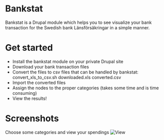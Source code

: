 Bankstat
========

Bankstat is a Drupal module which helps you to see visualize your bank transaction for the Swedish bank Länsförsäkringar in a simple manner.

Get started
===========

* Install the bankstat module on your private Drupal site
* Download your bank transaction files
* Convert the files to csv files that can be handled by bankstat: convert_xls_to_csv.sh downloaded.xls converted.csv
* Import the converted files 
* Assign the nodes to the proper categories (takes some time and is time consuming)
* View the results!


Screenshots
===========

Choose some categories and view your spendings
![View](http://imagizer.imageshack.us/a/img538/8747/rPXv0Q.png)

